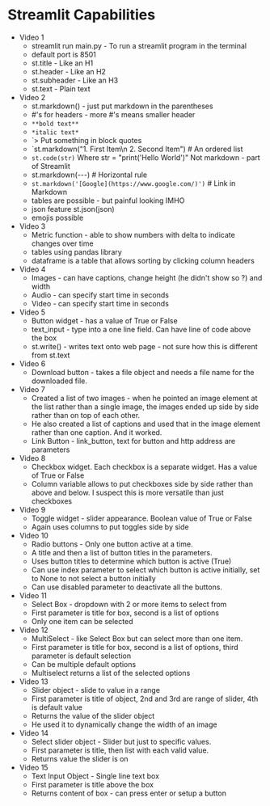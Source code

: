 # Streamlit Capabilities

- Video 1
    - streamlit run main.py  - To run a streamlit program in the terminal
    - default port is 8501
    - st.title - Like an H1
    - st.header - Like an H2
    - st.subheader - Like an H3
    - st.text - Plain text
- Video 2
    - st.markdown() - just put markdown in the parentheses
    - #'s for headers - more #'s means smaller header
    - `**bold text**`
    - `*italic text*`
    - `> Put something in block quotes
    - `st.markdown("1. First Item\n 2. Second Item") # An ordered list
    - `st.code(str)` Where str = "print('Hello World')"  Not markdown - part of Streamlit
    - st.markdown(---) # Horizontal rule
    - `st.markdown('[Google](https://www.google.com/)')` # Link in Markdown
    - tables are possible - but painful looking IMHO
    - json feature st.json(json)
    - emojis possible
- Video 3
    - Metric function - able to show numbers with delta to indicate changes over time
    - tables using pandas library
    - dataframe is a table that allows sorting by clicking column headers
- Video 4
    - Images - can have captions, change height (he didn't show so ?) and width
    - Audio - can specify start time in seconds
    - Video - can specify start time in seconds
- Video 5
    - Button widget - has a value of True or False
    - text_input - type into a one line field. Can have line of code above the box
    - st.write() - writes text onto web page - not sure how this is different from st.text
- Video 6
    - Download button - takes a file object and needs a file name for the downloaded file.
- Video 7
    - Created a list of two images - when he pointed an image element at the list rather than a single image, the images ended up side by side rather than on top of each other.
    - He also created a list of captions and used that in the image element rather than one caption. And it worked.
    - Link Button - link_button, text for button and http address are parameters
- Video 8
    - Checkbox widget. Each checkbox is a separate widget. Has a value of True or False
    - Column variable allows to put checkboxes side by side rather than above and below. I suspect this is more versatile than just checkboxes
- Video 9
    - Toggle widget - slider appearance. Boolean value of True or False
    - Again uses columns to put toggles side by side
- Video 10
    - Radio buttons - Only one button active at a time.
    - A title and then a list of button titles in the parameters.
    - Uses button titles to determine which button is active (True)
    - Can use index parameter to select which button is active initially, set to None to not select a button initially
    - Can use disabled parameter to deactivate all the buttons.
- Video 11
    - Select Box - dropdown with 2 or more items to select from
    - First parameter is title for box, second is a list of options
    - Only one item can be selected
- Video 12
    - MultiSelect  - like Select Box but can select more than one item.
    - First parameter is title for box, second is a list of options, third parameter is default selection
    - Can be multiple default options
    - Multiselect returns a list of the selected options
- Video 13
    - Slider object - slide to value in a range
    - First parameter is title of object, 2nd and 3rd are range of slider, 4th is default value
    - Returns the value of the slider object
    - He used it to dynamically change the width of an image
- Video 14
    - Select slider object - Slider but just to specific values.
    - First parameter is title, then list with each valid value.
    - Returns value the slider is on
- Video 15
    - Text Input Object - Single line text box
    - First parameter is title above the box
    - Returns content of box - can press enter or setup a button
    